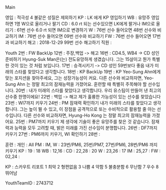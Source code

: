 Main

영입	: 적극성 4 불같은 성질은 제외하기
KP	: LK 에게 KP 영입하기
WB	: 유망주 영입하면 1명 W으로 올리거나 팔기
CD	: 6.0 rt 되는 선수있으면 LK에게 팔거나 IM으로 올리기
	: 61번 선수 6.0 rt 되면 IM으로 변경하기
W	: 76번 선수 들어오면 48번 선수와 비교하기
IM      : 76번 선수 들어오면 09번 선수와 비교하기
FW	: 76번 선수 들어오면 17번과 비교하기
해고  : 2018-12-29 99번 선수 해고하기 
직원  : 

Youth
2번 : FW BackUp
12번 : 주장,백업 -> 해고
16번 : CD4.5, WB4 -> CD 성인 준비하기
   Hyung-Suk Man은(는) 전도유망하게 생겼습니다. 
   그는 15살이고 뭔가 특별한 것이 있는 것 처럼 보입니다.
17번 : 승격시키기 -> CD 성인 59번보다 좋음
   내가 미래의 스타를 찾았다고 생각합니다. 
18번 : KP BackUp
19번 : KP 
   Yeo-Sung Ahn에게 맞는 포지션을 찾아주세요, 그는 성장가능성이 커요.
   다른 선수와 비교하자면, Yeo-Sung Ahn 는 정말 최고의 잠재능력을 가졌어요.
   훈련할 때 특별히 주목해야 할 선수입니다.
20번 : 
   내가 미래의 스타를 찾았다고 생각합니다.
   우리 유스팀이 만들어 낸 최고의 선수중 한명이에요!
22번 : 백업 -> 해고
   제가 훌륭한 가능성이 있는 선수를 찾았습니다
23번 : WI7까지 키우기
24번 : PM 잠재력 확인하기
   내가 미래의 스타를 찾았다고 생각합니다.
   그는 높이 뛸 수 있고, 이 장점을 공격적으로 또는 수비적으로 활용할 줄 아는 선수입니다.
   다른 선수와 비교하자면, Hyung-Ho Kong 는 정말 최고의 잠재능력을 가졌어요.
25번 : PM7까지 키우기
   제 생각에 기술이 좋은 유망주를 찾은 것 같습니다.
   잠재력과 능력을 모두 고려할 때, 밝은 미래를 가진 선수임이 분명합니다.
26번 : DF7까지 키우기
27번 : PM6까지 키우기, WI 확인하기
28번 :
   
훈련 :
   개인   : All
   PM     : IM, W    : 23번/PM6, 25번/PM7, 27번/PM6, 28번/PM6 까지 키우기
   KP     : 19       : 18
   WB     : 12,16    : 
   CD     : 22,28    : 20
   W      : 23,26    : 17
   IM     : 25,27    : 
   FW     : 02,24    : 

KP : 스카우트 리포트
1 최악
2 형편없음
3 나쁨
4 약함
5 불충분함
6 무난함
7 우수
8 뛰어남

YouthTeamID : 2743712
